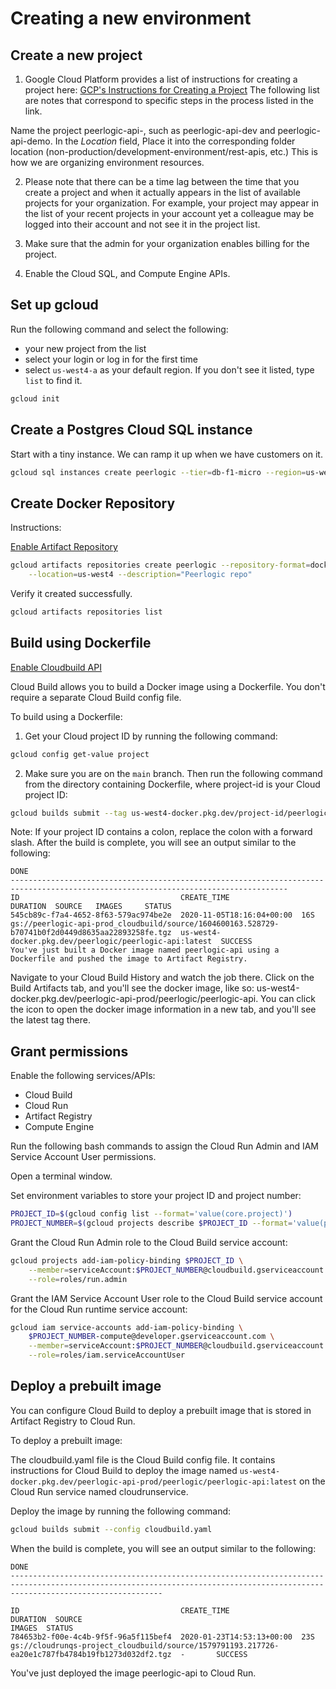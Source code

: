 # Creating a new environment

## Create a new project

1. Google Cloud Platform provides a list of instructions for creating a project here: [GCP's Instructions for Creating a Project](https://cloud.google.com/resource-manager/docs/creating-managing-projects) The following list are notes that correspond to specific steps in the process listed in the link.

Name the project peerlogic-api-<environment>, such as peerlogic-api-dev and peerlogic-api-demo. In the *Location* field, Place it into the corresponding folder location (non-production/development-environment/rest-apis, etc.) This is how we are organizing environment resources.

2. Please note that there can be a time lag between the time that you create a project and when it actually appears in the list of available projects for your organization. For example, your project may appear in the list of your recent projects in your account yet a colleague may be logged into their account and not see it in the project list.

3. Make sure that the admin for your organization enables billing for the project.

4. Enable the Cloud SQL, and Compute Engine APIs.

## Set up gcloud

Run the following command and select the following:

* your new project from the list
* select your login or log in for the first time
* select `us-west4-a` as your default region. If you don't see it listed, type `list` to find it.

```bash
gcloud init
```

## Create a Postgres Cloud SQL instance

Start with a tiny instance. We can ramp it up when we have customers on it.

```bash
gcloud sql instances create peerlogic --tier=db-f1-micro --region=us-west4
```



## Create Docker Repository

Instructions:

[Enable Artifact Repository](https://console.cloud.google.com/marketplace/product/google/artifactregistry.googleapis.com)

```bash
gcloud artifacts repositories create peerlogic --repository-format=docker \
    --location=us-west4 --description="Peerlogic repo"
```
Verify it created successfully.

```bash
gcloud artifacts repositories list
```

## Build using Dockerfile

[Enable Cloudbuild API](https://console.cloud.google.com/marketplace/product/google/cloudbuild.googleapis.com)

Cloud Build allows you to build a Docker image using a Dockerfile. You don't require a separate Cloud Build config file.

To build using a Dockerfile:

1. Get your Cloud project ID by running the following command:

```bash
gcloud config get-value project
```

2. Make sure you are on the `main` branch. Then run the following command from the directory containing Dockerfile, where project-id is your Cloud project ID:

```bash
gcloud builds submit --tag us-west4-docker.pkg.dev/project-id/peerlogic/peerlogic-api:latest
```

Note: If your project ID contains a colon, replace the colon with a forward slash.
After the build is complete, you will see an output similar to the following:

```text
DONE
------------------------------------------------------------------------------------------------------------------------------------
ID                                    CREATE_TIME                DURATION  SOURCE   IMAGES     STATUS
545cb89c-f7a4-4652-8f63-579ac974be2e  2020-11-05T18:16:04+00:00  16S       gs://peerlogic-api-prod_cloudbuild/source/1604600163.528729-b70741b0f2d0449d8635aa22893258fe.tgz  us-west4-docker.pkg.dev/peerlogic/peerlogic-api:latest  SUCCESS
You've just built a Docker image named peerlogic-api using a Dockerfile and pushed the image to Artifact Registry.
```

Navigate to your Cloud Build History and watch the job there. Click on the Build Artifacts tab, and you'll see the docker image, like so: us-west4-docker.pkg.dev/peerlogic-api-prod/peerlogic/peerlogic-api. You can click the icon to open the docker image information in a new tab, and you'll see the latest tag there.

## Grant permissions

Enable the following services/APIs:
* Cloud Build
* Cloud Run
* Artifact Registry
* Compute Engine

Run the following bash commands to assign the Cloud Run Admin and IAM Service Account User permissions.



Open a terminal window.

Set environment variables to store your project ID and project number:

```bash
PROJECT_ID=$(gcloud config list --format='value(core.project)')
PROJECT_NUMBER=$(gcloud projects describe $PROJECT_ID --format='value(projectNumber)')
```

Grant the Cloud Run Admin role to the Cloud Build service account:

```bash
gcloud projects add-iam-policy-binding $PROJECT_ID \
    --member=serviceAccount:$PROJECT_NUMBER@cloudbuild.gserviceaccount.com \
    --role=roles/run.admin
```

Grant the IAM Service Account User role to the Cloud Build service account for the Cloud Run runtime service account:

```bash
gcloud iam service-accounts add-iam-policy-binding \
    $PROJECT_NUMBER-compute@developer.gserviceaccount.com \
    --member=serviceAccount:$PROJECT_NUMBER@cloudbuild.gserviceaccount.com \
    --role=roles/iam.serviceAccountUser
```

## Deploy a prebuilt image

You can configure Cloud Build to deploy a prebuilt image that is stored in Artifact Registry to Cloud Run.

To deploy a prebuilt image:


The cloudbuild.yaml file is the Cloud Build config file. It contains instructions for Cloud Build to deploy the image named `us-west4-docker.pkg.dev/peerlogic-api-prod/peerlogic/peerlogic-api:latest` on the Cloud Run service named cloudrunservice.

Deploy the image by running the following command:

```bash
gcloud builds submit --config cloudbuild.yaml
```

When the build is complete, you will see an output similar to the following:

```
DONE
------------------------------------------------------------------------------------------------------------------------------------------------------------------------------

ID                                    CREATE_TIME                DURATION  SOURCE                                                                                            IMAGES  STATUS
784653b2-f00e-4c4b-9f5f-96a5f115bef4  2020-01-23T14:53:13+00:00  23S       gs://cloudrunqs-project_cloudbuild/source/1579791193.217726-ea20e1c787fb4784b19fb1273d032df2.tgz  -       SUCCESS
```

You've just deployed the image peerlogic-api to Cloud Run.



